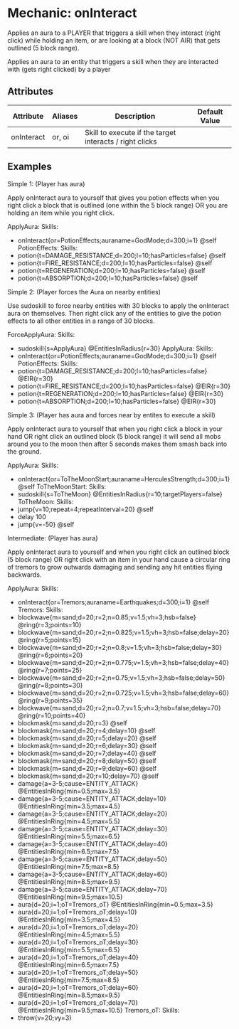 Mechanic: onInteract
==================

Applies an aura to a PLAYER that triggers a skill when they interact (right click) while holding an item, or are looking at a block (NOT AIR) that gets outlined (5 block range).

Applies an aura to an entity that triggers a skill when they are interacted with (gets right clicked) by a player

Attributes
----------

| Attribute| Aliases   | Description   | Default Value |
|------------------|---------------|------------------------------------------------------------|---------------|
| onInteract | or, oi| Skill to execute if the target interacts / right clicks || OR when the casting entity is interacted with| NONE |

  

Examples
--------

Simple 1: (Player has aura)

Apply onInteract aura to yourself that gives you potion effects when you right click a block that is outlined (one within the 5 block range) OR you are holding an item while you right click.

ApplyAura:
  Skills:
  - onInteract{or=PotionEffects;auraname=GodMode;d=300;i=1} @self
PotionEffects:
  Skills:
  - potion{t=DAMAGE_RESISTANCE;d=200;l=10;hasParticles=false} @self
  - potion{t=FIRE_RESISTANCE;d=200;l=10;hasParticles=false} @self
  - potion{t=REGENERATION;d=200;l=10;hasParticles=false} @self
  - potion{t=ABSORPTION;d=200;l=10;hasParticles=false} @self

Simple 2: (Player forces the Aura on nearby entities)

Use sudoskill to force nearby entities with 30 blocks to apply the onInteract aura on themselves. Then right click any of the entities to give the potion effects to all other entities in a range of 30 blocks. 

ForceApplyAura:
  Skills:
  - sudoskill{s=ApplyAura} @EntitiesInRadius{r=30}
ApplyAura:
  Skills:
  - onInteract{or=PotionEffects;auraname=GodMode;d=300;i=1} @self
PotionEffects:
  Skills:
  - potion{t=DAMAGE_RESISTANCE;d=200;l=10;hasParticles=false} @EIR{r=30}
  - potion{t=FIRE_RESISTANCE;d=200;l=10;hasParticles=false} @EIR{r=30}
  - potion{t=REGENERATION;d=200;l=10;hasParticles=false} @EIR{r=30}
  - potion{t=ABSORPTION;d=200;l=10;hasParticles=false} @EIR{r=30}

Simple 3: (Player has aura and forces near by entites to execute a skill)

Apply onInteract aura to yourself that when you right click a block in your hand OR right click an outlined block (5 block range) it will send all mobs around you to the moon then after 5 seconds makes them smash back into the ground.


ApplyAura:
  Skills:
  - onInteract{or=ToTheMoonStart;auraname=HerculesStrength;d=300;i=1} @self
ToTheMoonStart:
  Skills:
  - sudoskill{s=ToTheMoon} @EntitiesInRadius{r=10;targetPlayers=false}
ToTheMoon:
  Skills:
  - jump{v=10;repeat=4;repeatInterval=20} @self
  - delay 100
  - jump{v=-50} @self

Intermediate: (Player has aura}

Apply onInteract aura to yourself and when you right click an outlined block (5 block range) OR right click with an item in your hand cause a circular ring of tremors to grow outwards damaging and sending any hit entities flying backwards.

ApplyAura:
  Skills:
  - onInteract{or=Tremors;auraname=Earthquakes;d=300;i=1} @self
Tremors:
  Skills:
  - blockwave{m=sand;d=20;r=2;n=0.85;v=1.5;vh=3;hsb=false} @ring{r=3;points=10}
  - blockwave{m=sand;d=20;r=2;n=0.825;v=1.5;vh=3;hsb=false;delay=20} @ring{r=5;points=15}
  - blockwave{m=sand;d=20;r=2;n=0.8;v=1.5;vh=3;hsb=false;delay=30} @ring{r=6;points=20}
  - blockwave{m=sand;d=20;r=2;n=0.775;v=1.5;vh=3;hsb=false;delay=40} @ring{r=7;points=25}
  - blockwave{m=sand;d=20;r=2;n=0.75;v=1.5;vh=3;hsb=false;delay=50} @ring{r=8;points=30}
  - blockwave{m=sand;d=20;r=2;n=0.725;v=1.5;vh=3;hsb=false;delay=60} @ring{r=9;points=35}
  - blockwave{m=sand;d=20;r=2;n=0.7;v=1.5;vh=3;hsb=false;delay=70} @ring{r=10;points=40}
  - blockmask{m=sand;d=20;r=3} @self
  - blockmask{m=sand;d=20;r=4;delay=10} @self
  - blockmask{m=sand;d=20;r=5;delay=20} @self
  - blockmask{m=sand;d=20;r=6;delay=30} @self
  - blockmask{m=sand;d=20;r=7;delay=40} @self
  - blockmask{m=sand;d=20;r=8;delay=50} @self
  - blockmask{m=sand;d=20;r=9;delay=60} @self
  - blockmask{m=sand;d=20;r=10;delay=70} @self
  - damage{a=3-5;cause=ENTITY_ATTACK} @EntitiesInRing{min=0.5;max=3.5}
  - damage{a=3-5;cause=ENTITY_ATTACK;delay=10} @EntitiesInRing{min=3.5;max=4.5}
  - damage{a=3-5;cause=ENTITY_ATTACK;delay=20} @EntitiesInRing{min=4.5;max=5.5}
  - damage{a=3-5;cause=ENTITY_ATTACK;delay=30} @EntitiesInRing{min=5.5;max=6.5}
  - damage{a=3-5;cause=ENTITY_ATTACK;delay=40} @EntitiesInRing{min=6.5;max=7.5}
  - damage{a=3-5;cause=ENTITY_ATTACK;delay=50} @EntitiesInRing{min=7.5;max=8.5}
  - damage{a=3-5;cause=ENTITY_ATTACK;delay=60} @EntitiesInRing{min=8.5;max=9.5}
  - damage{a=3-5;cause=ENTITY_ATTACK;delay=70} @EntitiesInRing{min=9.5;max=10.5}
  - aura{d=20;i=1;oT=Tremors_oT} @EntitiesInRing{min=0.5;max=3.5}
  - aura{d=20;i=1;oT=Tremors_oT;delay=10} @EntitiesInRing{min=3.5;max=4.5}
  - aura{d=20;i=1;oT=Tremors_oT;delay=20} @EntitiesInRing{min=4.5;max=5.5}
  - aura{d=20;i=1;oT=Tremors_oT;delay=30} @EntitiesInRing{min=5.5;max=6.5}
  - aura{d=20;i=1;oT=Tremors_oT;delay=40} @EntitiesInRing{min=6.5;max=7.5}
  - aura{d=20;i=1;oT=Tremors_oT;delay=50} @EntitiesInRing{min=7.5;max=8.5}
  - aura{d=20;i=1;oT=Tremors_oT;delay=60} @EntitiesInRing{min=8.5;max=9.5}
  - aura{d=20;i=1;oT=Tremors_oT;delay=70} @EntitiesInRing{min=9.5;max=10.5}
Tremors_oT:
  Skills:
  - throw{v=20;vy=3}